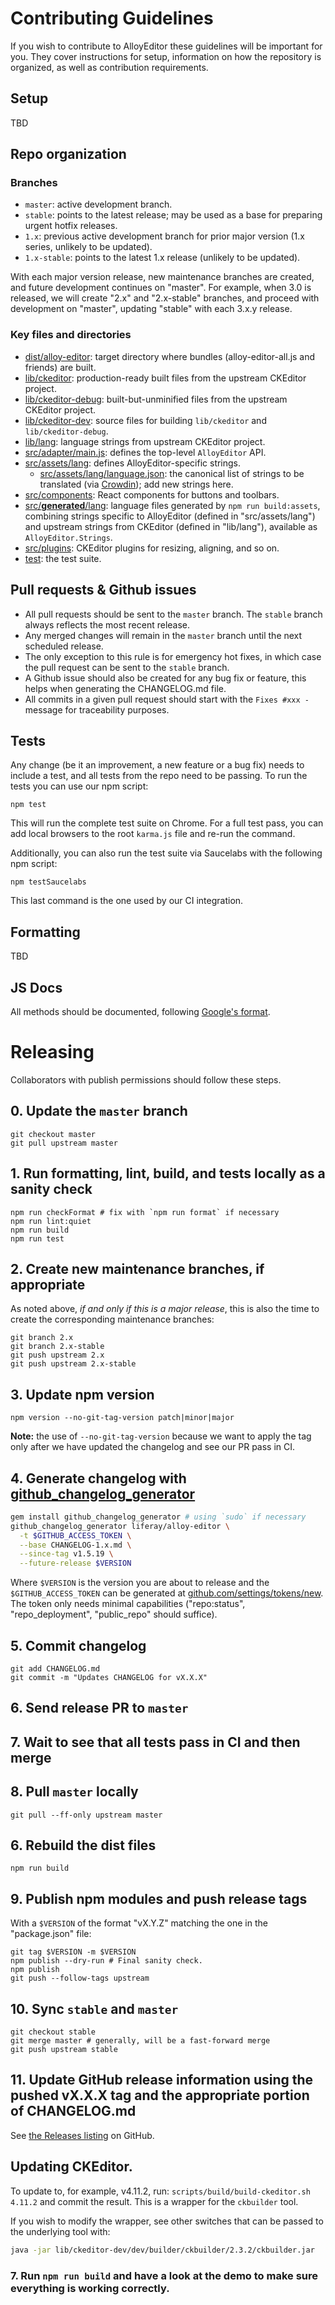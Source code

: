 # Contributing Guidelines

If you wish to contribute to AlloyEditor these guidelines will be important for you. They cover instructions for setup, information on how the repository is organized, as well as contribution requirements.

## Setup

TBD

## Repo organization

### Branches

* `master`: active development branch.
* `stable`: points to the latest release; may be used as a base for preparing urgent hotfix releases.
* `1.x`: previous active development branch for prior major version (1.x series, unlikely to be updated).
* `1.x-stable`: points to the latest 1.x release (unlikely to be updated).

With each major version release, new maintenance branches are created, and future development continues on "master". For example, when 3.0 is released, we will create "2.x" and "2.x-stable" branches, and proceed with development on "master", updating "stable" with each 3.x.y release.

### Key files and directories

* [dist/alloy-editor](https://github.com/liferay/alloy-editor/tree/master/dist): target directory where bundles (alloy-editor-all.js and friends) are built.
* [lib/ckeditor](https://github.com/liferay/alloy-editor/tree/master/lib/ckeditor): production-ready built files from the upstream CKEditor project.
* [lib/ckeditor-debug](https://github.com/liferay/alloy-editor/tree/master/lib/ckeditor-debug): built-but-unminified files from the upstream CKEditor project.
* [lib/ckeditor-dev](https://github.com/liferay/alloy-editor/tree/master/lib/ckeditor-dev): source files for building `lib/ckeditor` and `lib/ckeditor-debug`.
* [lib/lang](https://github.com/liferay/alloy-editor/tree/master/lib/lang): language strings from upstream CKEditor project.
* [src/adapter/main.js](https://github.com/liferay/alloy-editor/tree/master/src/adapter/main.js): defines the top-level `AlloyEditor` API.
* [src/assets/lang](https://github.com/liferay/alloy-editor/tree/master/src/assets/lang): defines AlloyEditor-specific strings.
    * [src/assets/lang/language.json](https://github.com/liferay/alloy-editor/tree/master/src/assets/lang/language.json): the canonical list of strings to be translated (via [Crowdin](https://crowdin.com)); add new strings here.
* [src/components](https://github.com/liferay/alloy-editor/tree/master/src/components): React components for buttons and toolbars.
* [src/__generated__/lang](https://github.com/liferay/alloy-editor/tree/master/src/__generated__/lang): language files generated by `npm run build:assets`, combining strings specific to AlloyEditor (defined in "src/assets/lang") and upstream strings from CKEditor (defined in "lib/lang"), available as `AlloyEditor.Strings`.
* [src/plugins](https://github.com/liferay/alloy-editor/tree/master/src/plugins): CKEditor plugins for resizing, aligning, and so on.
* [test](https://github.com/liferay/alloy-editor/tree/master/test): the test suite.

## Pull requests & Github issues

* All pull requests should be sent to the `master` branch. The `stable` branch always reflects the most recent release.
* Any merged changes will remain in the `master` branch until the next scheduled release.
* The only exception to this rule is for emergency hot fixes, in which case the pull request can be sent to the `stable` branch.
* A Github issue should also be created for any bug fix or feature, this helps when generating the CHANGELOG.md file.
* All commits in a given pull request should start with the `Fixes #xxx - ` message for traceability purposes.

## Tests

Any change (be it an improvement, a new feature or a bug fix) needs to include a test, and all tests from the repo need to be passing. To run the tests you can use our npm script:

```
npm test
```

This will run the complete test suite on Chrome. For a full test pass, you can add local browsers to the root `karma.js` file and re-run the command.

Additionally, you can also run the test suite via Saucelabs with the following npm script:

```
npm testSaucelabs
```

This last command is the one used by our CI integration.

## Formatting

TBD

## JS Docs

All methods should be documented, following [Google's format](https://github.com/google/closure-compiler/wiki/Annotating-JavaScript-for-the-Closure-Compiler).

# Releasing

Collaborators with publish permissions should follow these steps.

## 0. Update the `master` branch

```
git checkout master
git pull upstream master
```

## 1. Run formatting, lint, build, and tests locally as a sanity check

```
npm run checkFormat # fix with `npm run format` if necessary
npm run lint:quiet
npm run build
npm run test
```

## 2. Create new maintenance branches, if appropriate

As noted above, *if and only if this is a major release*, this is also the time to create the corresponding maintenance branches:

```
git branch 2.x
git branch 2.x-stable
git push upstream 2.x
git push upstream 2.x-stable
```

## 3. Update npm version

```
npm version --no-git-tag-version patch|minor|major
```

**Note:** the use of `--no-git-tag-version` because we want to apply the tag only after we have updated the changelog and see our PR pass in CI.

## 4. Generate changelog with [github_changelog_generator](https://github.com/skywinder/github-changelog-generator)

```sh
gem install github_changelog_generator # using `sudo` if necessary
github_changelog_generator liferay/alloy-editor \
  -t $GITHUB_ACCESS_TOKEN \
  --base CHANGELOG-1.x.md \
  --since-tag v1.5.19 \
  --future-release $VERSION
```

Where `$VERSION` is the version you are about to release and the `$GITHUB_ACCESS_TOKEN` can be generated at [github.com/settings/tokens/new](https://github.com/settings/tokens/new). The token only needs minimal capabilities ("repo:status", "repo_deployment", "public_repo" should suffice).

## 5. Commit changelog

```
git add CHANGELOG.md
git commit -m "Updates CHANGELOG for vX.X.X"
```

## 6. Send release PR to `master`

## 7. Wait to see that all tests pass in CI and then merge

## 8. Pull `master` locally

```
git pull --ff-only upstream master
```

## 6. Rebuild the dist files

```
npm run build
```

## 9. Publish npm modules and push release tags

With a `$VERSION` of the format "vX.Y.Z" matching the one in the "package.json" file:

```
git tag $VERSION -m $VERSION
npm publish --dry-run # Final sanity check.
npm publish
git push --follow-tags upstream
```

## 10. Sync `stable` and `master`

```
git checkout stable
git merge master # generally, will be a fast-forward merge
git push upstream stable
```

## 11. Update GitHub release information using the pushed vX.X.X tag and the appropriate portion of CHANGELOG.md

See [the Releases listing](https://github.com/liferay/alloy-editor/releases) on GitHub.

## Updating CKEditor.

To update to, for example, v4.11.2, run: `scripts/build/build-ckeditor.sh 4.11.2` and commit the result. This is a wrapper for the `ckbuilder` tool.

If you wish to modify the wrapper, see other switches that can be passed to the underlying tool with:

```sh
java -jar lib/ckeditor-dev/dev/builder/ckbuilder/2.3.2/ckbuilder.jar
```

### 7. Run `npm run build` and have a look at the demo to make sure everything is working correctly.
